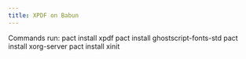 ```yaml
---
title: XPDF on Babun
---
```

Commands run:
pact install xpdf
pact install ghostscript-fonts-std
pact install xorg-server
pact install xinit
